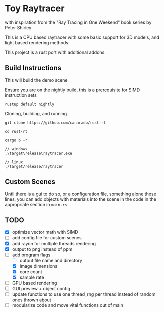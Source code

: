 # Toy Raytracer
with inspiration from the "Ray Tracing in One Weekend" book series by Peter Shirley   

This is a CPU based raytracer with some basic support for 3D models, and light based rendering methods  

This project is a rust port with additional addons.  

## Build Instructions
This will build the demo scene

Ensure you are on the nightly build, this is a prerequisite for SIMD instruction sets
```
rustup default nightly
```

Cloning, building, and running
```
git clone https://github.com/canarado/rust-rt

cd rust-rt

cargo b -r

// windows
.\target\release\raytracer.exe

// linux
./target/release/raytracer
```

## Custom Scenes
Until there is a gui to do so, or a configuration file, something alone those lines,
you can add objects with materials into the scene in the code in the appropriate section in `main.rs`

## TODO
- [x] optimize vector math with SIMD
- [ ] add config file for custom scenes
- [x] add rayon for multiple threads rendering
- [x] output to png instead of ppm
- [ ] add program flags
    - [ ] output file name and directory
    - [x] image dimensions
    - [x] core count
    - [x] sample rate
- [ ] GPU based rendering
- [ ] GUI preview + object config
- [ ] update functions to use one thread_rng per thread instead of random ones thrown about
- [ ] modularize code and move vital functions out of main